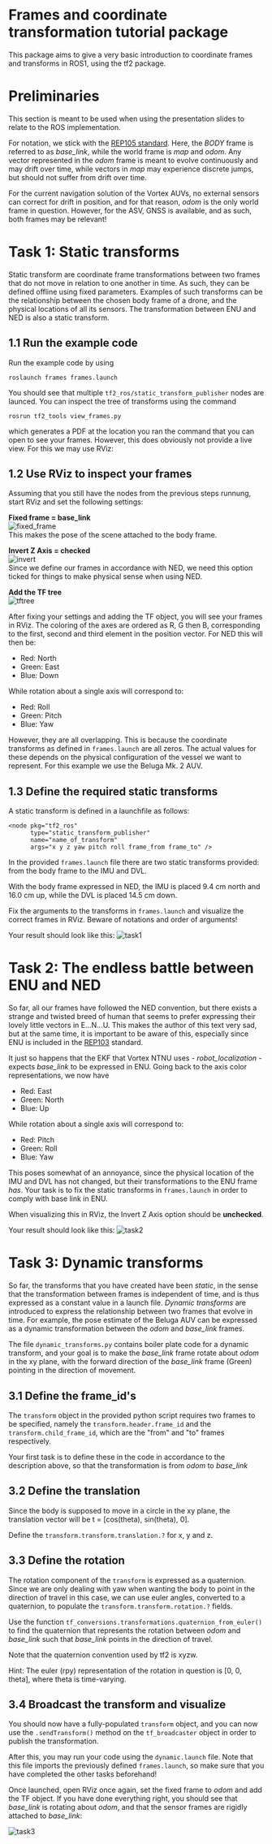 # Frames and coordinate transformation tutorial package

This package aims to give a very basic introduction to coordinate frames and transforms in ROS1, using the tf2 package.

# Preliminaries
This section is meant to be used when using the presentation slides to relate to the ROS implementation.

For notation, we stick with the [REP105 standard](https://www.ros.org/reps/rep-0105.html). Here, the *BODY* frame is referred to as *base_link*, while the world frame is *map* and *odom*. Any vector represented in the *odom* frame is meant to evolve continuously and may drift over time, while vectors in *map* may experience discrete jumps, but should not suffer from drift over time. 

For the current navigation solution of the Vortex AUVs, no external sensors can correct for drift in position, and for that reason, *odom* is the only world frame in question. However, for the ASV, GNSS is available, and as such, both frames may be relevant!

# Task 1: Static transforms
Static transform are coordinate frame transformations between two frames that do not move in relation to one another in time. As such, they can be defined offline using fixed parameters. Examples of such transforms can be the relationship between the chosen body frame of a drone, and the physical locations of all its sensors. The transformation between ENU and NED is also a static transform.

## 1.1 Run the example code

Run the example code by using

    roslaunch frames frames.launch

You should see that multiple `tf2_ros/static_transform_publisher` nodes are launced. You can inspect the tree of transforms using the command

    rosrun tf2_tools view_frames.py

which generates a PDF at the location you ran the command that you can open to see your frames. However, this does obviously not provide a live view. For this we may use RViz:


## 1.2 Use RViz to inspect your frames

Assuming that you still have the nodes from the previous steps runnung, start RViz and set the following settings:

**Fixed  frame = base_link**  
![fixed_frame](./img/fixed_frame_option.png)  
This makes the pose of the scene attached to the body frame. 

**Invert Z Axis = checked**  
![invert](./img/invert_checked.png)  
Since we define our frames in accordance with NED, we need this option ticked for things to make physical sense when using NED.

**Add the TF tree**  
![tftree](./img/add_TF_object.png)  

After fixing your settings and adding the TF object, you will see your frames in RViz. The coloring of the axes are ordered as R, G then B, corresponding to the first, second and third element in the position vector. For NED this will then be:  
* Red: North  
* Green: East  
* Blue: Down  

While rotation about a single axis will correspond to:
* Red: Roll  
* Green: Pitch  
* Blue: Yaw  

However, they are all overlapping. This is because the coordinate transforms as defined in `frames.launch` are all zeros. The actual values for these depends on the physical configuration of the vessel we want to represent. For this example we use the Beluga Mk. 2 AUV.


## 1.3 Define the required static transforms
A static transform is defined in a launchfile as follows:

    <node pkg="tf2_ros"
          type="static_transform_publisher"
          name="name_of_transform"
          args="x y z yaw pitch roll frame_from frame_to" />

In the provided `frames.launch` file there are two static transforms provided: from the body frame to the IMU and DVL.

With the body frame expressed in NED, the IMU is placed 9.4 cm north and 16.0 cm up, while the DVL is placed 14.5 cm down.

Fix the arguments to the transforms in `frames.launch` and visualize the correct frames in RViz. Beware of notations and order of arguments!

Your result should look like this:
![task1](./img/correct_task1.png)  



# Task 2: The endless battle between ENU and NED

So far, all our frames have followed the NED convention, but there exists a strange and twisted breed of human that seems to prefer expressing their lovely little vectors in E...N...U. This makes the author of this text very sad, but at the same time, it is important to be aware of this, especially since ENU is included in the [REP103](https://www.ros.org/reps/rep-0103.html) standard.

It just so happens that the EKF that Vortex NTNU uses - *robot_localization* - expects *base_link* to be expressed in ENU. Going back to the axis color representations, we now have

* Red: East 
* Green: North
* Blue: Up  

While rotation about a single axis will correspond to:
* Red: Pitch  
* Green: Roll 
* Blue: Yaw  

This poses somewhat of an annoyance, since the physical location of the IMU and DVL has not changed, but their transformations to the ENU frame *has*. Your task is to fix the static transforms in `frames.launch` in order to comply with base link in ENU.

When visualizing this in RViz, the Invert Z Axis option should be **unchecked**.

Your result should look like this:
![task2](./img/correct_task2.png)  


# Task 3: Dynamic transforms

So far, the transforms that you have created have been *static*, in the sense that the transformation between frames is independent of time, and is thus expressed as a constant value in a launch file. *Dynamic transforms* are introduced to express the relationship between two frames that evolve in time. For example, the pose estimate of the Beluga AUV can be expressed as a dynamic transformation between the *odom* and *base_link* frames.

The file `dynamic_transforms.py` contains boiler plate code for a dynamic transform, and your goal is to make the *base_link* frame rotate about *odom* in the xy plane, with the forward direction of the *base_link* frame (Green) pointing in the direction of movement.


## 3.1 Define the frame_id's

The `transform` object in the provided python script requires two frames to be specified, namely the `transform.header.frame_id` and the `transform.child_frame_id`, which are the "from" and "to" frames respectively.

Your first task is to define these in the code in accordance to the description above, so that the transformation is from *odom* to *base_link*

## 3.2 Define the translation

Since the body is supposed to move in a circle in the xy plane, the translation vector will be t = [cos(theta), sin(theta), 0].

Define the `transform.transform.translation.?` for x, y and z.

## 3.3 Define the rotation

The rotation component of the `transform` is expressed as a quaternion. Since we are only dealing with yaw when wanting the body to point in the direction of travel in this case, we can use euler angles, converted to a quaternion, to populate the `transform.transform.rotation.?` fields.

Use the function `tf_conversions.transformations.quaternion_from_euler()` to find the quaternion that represents the rotation between *odom* and *base_link* such that *base_link* points in the direction of travel. 

Note that the quaternion convention used by tf2 is xyzw.

Hint: The euler (rpy) representation of the rotation in question is [0, 0, theta], where theta is time-varying.

## 3.4 Broadcast the transform and visualize

You should now have a fully-populated `transform` object, and you can now use the `.sendTransform()` method on the `tf_broadcaster` object in order to publish the transformation.

After this, you may run your code using the `dynamic.launch` file. Note that this file imports the previously defined `frames.launch`, so make sure that you have completed the other tasks beforehand!

Once launched, open RViz once again, set the fixed frame to *odom* and add the TF object. If you have done everything right, you should see that *base_link* is rotating about *odom*, and that the sensor frames are rigidly attached to *base_link*:

![task3](./img/dynamic_transforms.gif)  
